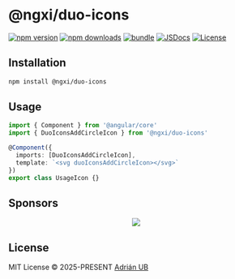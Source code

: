 # @ngxi/duo-icons

[![npm version][npm-version-src]][npm-version-href]
[![npm downloads][npm-downloads-src]][npm-downloads-href]
[![bundle][bundle-src]][bundle-href]
[![JSDocs][jsdocs-src]][jsdocs-href]
[![License][license-src]][license-href]

## Installation

```sh
npm install @ngxi/duo-icons
```

## Usage

```ts
import { Component } from '@angular/core'
import { DuoIconsAddCircleIcon } from '@ngxi/duo-icons'

@Component({
  imports: [DuoIconsAddCircleIcon],
  template: `<svg duoIconsAddCircleIcon></svg>`
})
export class UsageIcon {}
```

## Sponsors

<p align="center">
  <a href="https://cdn.jsdelivr.net/gh/adrian-ub/static/sponsors.svg">
    <img src='https://cdn.jsdelivr.net/gh/adrian-ub/static/sponsors.svg'/>
  </a>
</p>

## License

MIT License © 2025-PRESENT [Adrián UB](https://github.com/adrian-ub)

<!-- Badges -->

[npm-version-src]: https://img.shields.io/npm/v/@ngxi/duo-icons?style=flat&colorA=080f12&colorB=1fa669
[npm-version-href]: https://npmjs.com/package/@ngxi/duo-icons
[npm-downloads-src]: https://img.shields.io/npm/dm/@ngxi/duo-icons?style=flat&colorA=080f12&colorB=1fa669
[npm-downloads-href]: https://npmjs.com/package/@ngxi/duo-icons
[bundle-src]: https://img.shields.io/bundlephobia/minzip/@ngxi/duo-icons?style=flat&colorA=080f12&colorB=1fa669&label=minzip
[bundle-href]: https://bundlephobia.com/result?p=@ngxi/duo-icons
[license-src]: https://img.shields.io/npm/l/@ngxi/duo-icons?style=flat&colorA=080f12&colorB=1fa669
[license-href]: https://github.com/adrian-ub/ngxi/blob/main/LICENSE
[jsdocs-src]: https://img.shields.io/badge/jsdocs-reference-080f12?style=flat&colorA=080f12&colorB=1fa669
[jsdocs-href]: https://www.jsdocs.io/package/@ngxi/duo-icons
